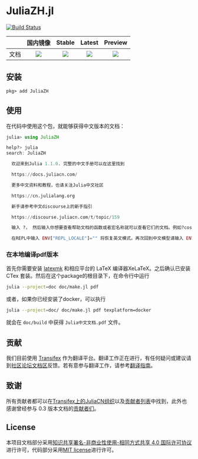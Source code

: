 # JuliaZH.jl

[![Build Status](https://travis-ci.org/JuliaCN/JuliaZH.jl.svg?branch=master)](https://travis-ci.org/JuliaCN/JuliaZH.jl)

|     |国内镜像 | Stable | Latest | Preview |
|:---:|:---:|:---:|:---:|:---:|
| 文档 | [![](https://img.shields.io/website-up-down-green-red/https/shields.io.svg?label=docs.juliacn.com)](https://docs.juliacn.com) | [![](https://img.shields.io/badge/docs-stable-blue.svg)](https://juliacn.github.io/JuliaZH.jl/stable) | [![](https://img.shields.io/badge/docs-latest-blue.svg)](https://juliacn.github.io/JuliaZH.jl/latest) | [![](https://img.shields.io/badge/Gitlab%20Pages-Preview-brightgreen.svg)](https://juliacn.gitlab.io/JuliaZH.jl) |

## 安装

```
pkg> add JuliaZH
```

## 使用

在代码中使用这个包，就能够获得中文版本的文档：

```julia
julia> using JuliaZH

help?> julia
search: JuliaZH

  欢迎来到Julia 1.1.0. 完整的中文手册可以在这里找到

  https://docs.juliacn.com/

  更多中文资料和教程，也请关注Julia中文社区

  https://cn.julialang.org

  新手请参考中文discourse上的新手指引

  https://discourse.juliacn.com/t/topic/159

  输入 ?， 然后输入你想要查看帮助文档的函数或者宏名称就可以查看它们的文档。例如?cos, 或者 ?@time 然后按回车键即可。

  在REPL中输入 ENV["REPL_LOCALE"]="" 将恢复英文模式。再次回到中文模型请输入 ENV["REPL_LOCALE"]="zh_CN"。
```

### 在本地编译pdf版本

首先你需要安装 [latexmk](https://mg.readthedocs.io/latexmk.html) 和相应平台的 LaTeX 编译器XeLaTeX。之后确认已安装 CTex 套装。然后在这个package的根目录下，在命令行中运行

```sh
julia --project=doc doc/make.jl pdf
```

或者，如果你已经安装了docker，可以执行

```sh
julia --project=doc/ doc/make.jl pdf texplatform=docker
```

就会在 `doc/build` 中获得 `Julia中文文档.pdf` 文件。

## 贡献

我们目前使用 [Transifex](https://www.transifex.com) 作为翻译平台。翻译工作正在进行，有任何疑问或建议请到[社区论坛文档区](http://discourse.juliacn.com/c/community/document)反馈。若有意参与翻译工作，请参考[翻译指南](http://discourse.juliacn.com/t/topic/277)。

## 致谢

所有贡献者都可以在[Transifex上的JuliaCN组织](https://www.transifex.com/juliacn/public/)以及[贡献者列表](https://github.com/JuliaCN/JuliaZH.jl/graphs/contributors)中找到，此外也感谢曾经参与 0.3 版本文档的[贡献者们](https://github.com/JuliaCN/julia_zh_cn/graphs/contributors)。

## License

本项目文档部分采用<a rel="license" href="https://creativecommons.org/licenses/by-nc-sa/4.0/">知识共享署名-非商业性使用-相同方式共享 4.0 国际许可协议</a>进行许可，代码部分采用[MIT license](https://github.com/JuliaCN/JuliaZH.jl/blob/master/LICENSE)进行许可。
